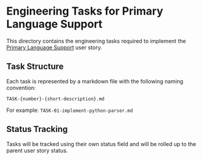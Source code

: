 # Engineering Tasks for Primary Language Support

This directory contains the engineering tasks required to implement the [Primary Language Support](../02-language-support-primary.md) user story.

## Task Structure

Each task is represented by a markdown file with the following naming convention:

```
TASK-{number}-{short-description}.md
```

For example: `TASK-01-implement-python-parser.md`

## Status Tracking

Tasks will be tracked using their own status field and will be rolled up to the parent user story status.